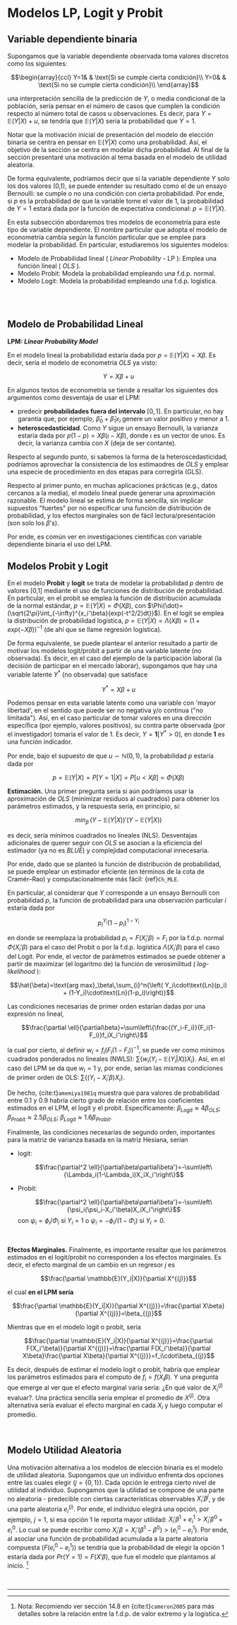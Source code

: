 # Modelos LP, Logit y Probit

## Variable dependiente binaria

Supongamos que la variable dependiente observada toma valores discretos como los siguientes:

$$\begin{array}{ccl}
Y=1& & \text{Si se cumple cierta condición}\\ 
Y=0& & \text{Si no se cumple cierta condición}\\ 
\end{array}$$

una interpretación sencilla de la predicción de $Y$, o media condicional de la población, sería pensar en el número de casos que cumplen la condición respecto al número total de casos u observaciones. Es decir, para $Y=\mathbb{E}(Y|X)+u$, se tendría que $\mathbb{E}(Y|X)$ sería la probabilidad que $Y=1$. 

Notar que la motivación inicial de presentación del modelo de elección binaria se centra en pensar en $\mathbb{E}(Y|X)$ como una probabilidad. Así, el objetivo de la sección se centra en modelar dicha probabilidad. Al final de la sección presentaré una motivación al tema basada en el modelo de utilidad aleatoria. 

De forma equivalente, podríamos decir que si la variable dependiente $Y$ solo los dos valores (0,1), se puede entender su resultado como el de un ensayo Bernoulli: se cumple o no una condición con cierta probabilidad. Por ende, si $p$ es la probabilidad de que la variable tome el valor de 1, la probabilidad de $Y=1$ estará dada por la función de expectativa condicional: $p=\mathbb{E}(Y|X)$.

En esta subsección abordaremos tres modelos de econometría para este tipo de variable dependiente. El nombre particular que adopta el modelo de econometría cambia según la función particular que se emplee para modelar la probabilidad. En particular, estudiaremos los siguientes modelos: 

* Modelo de Probabilidad lineal ( _Linear Probability_ - LP ): Emplea una función lineal ( _OLS_ ).  
* Modelo Probit: Modela la probabilidad empleando una f.d.p. normal.
* Modelo Logit: Modela la probabilidad empleando una f.d.p. logística.

</br></br>

## Modelo de Probabilidad Lineal

**LPM: _Linear Probability Model_**

En el modelo lineal la probabilidad estaría dada por $p=\mathbb{E}(Y|X)=X\beta$. Es decir, sería el modelo de econometría _OLS_ ya visto:

$$Y=X\beta + u$$

En algunos textos de econometría se tiende a resaltar los siguientes dos argumentos como desventaja de usar el LPM:
- predecir **probabilidades fuera del intervalo** $[0,1]$. En particular, no hay garantía que, por ejemplo, $\hat{\beta}_0+\hat{\beta}_1x_i$ genere un valor positivo y menor a 1.
- **heteroscedasticidad**. Como $Y$ sigue un ensayo Bernoulli, la varianza estaría dada por $p(1-p)=X\beta(\iota-X\beta)$, donde $\iota$ es un vector de unos. Es decir, la varianza cambia con $X$ (deja de ser contante).

Respecto al segundo punto, si sabemos la forma de la heteroscedasticidad, podríamos aprovechar la consistencia de los estimaodres de _OLS_ y emplear una especie de procedimiento en dos etapas para corregirla (GLS). 

Respecto al primer punto, en muchas aplicaciones prácticas (e.g., datos cercanos a la media), el modelo lineal puede generar una aproximación razonable. El modelo lineal se estima de forma sencilla, sin implicar supuestos "fuertes" por no especificar una función de distribución de probabilidad, y los efectos marginales son de fácil lectura/presentación (son solo los $\beta$'s). 

Por ende, es común ver en investigaciones cientificas con variable dependiente binaria el uso del LPM.

## Modelos Probit y Logit

En el modelo **Probit** y **logit** se trata de modelar la probabilidad $p$ dentro de valores [0,1] mediante el uso de funciones de distribución de probabilidad. En particular, en el probit se emplea la función de distribución acumulada de la normal estándar, $p=\mathbb{E}(Y|X)=\Phi(X\beta)$, con $\Phi(\dot)=(\sqrt{2\pi}\int_{-\infty}^{x_i'\beta}{exp(-t^2/2)dt})$). En el logit se emplea la distribución de probabilidad logística, $p=\mathbb{E}(Y|X)=\Lambda(X\beta)=(1+exp(-X\beta))^{-1}$ (de ahí que se llame regresión logística).

De forma equivalente, se puede plantear el anterior resultado a partir de motivar los modelos logit/probit a partir de una variable latente (no observada). Es decir, en el caso del ejemplo de la participación laboral (la decisión de participar en el mercado laborar), supongamos que hay una variable latente $Y^{*}$ (no observada) que satisface

$$Y^*=X\beta+u$$

Podemos pensar en esta variable latente como una variable con 'mayor libertad', en el sentido que puede ser no negativa y/o continua ("no limitada"). Así, en el caso particular de tomar valores en una dirección específica (por ejemplo, valores positivos), su contra parte observada (por el investigador) tomaría el valor de 1. Es decir, $Y=\mathbf{1}[Y^*>0]$, en donde $\mathbf{1}$ es una función indicador. 

Por ende, bajo el supuesto de que $u\sim\mathbb{N}(0,1)$, la probabilidad $p$ estaría dada por

$$p=\mathbb{E}(Y|X)=P[Y=1|X]=P[u<X\beta]=\Phi(X\beta)$$   

**Estimación.** Una primer pregunta sería si aún podríamos usar la aproximación de _OLS_ (minimizar residuos al cuadrados) para obtener los parámetros estimados, y la respuesta sería, en principio, sí:

$$min_\beta\,(Y-\mathbb{E}(Y|X))'(Y-\mathbb{E}(Y|X))$$

es decir, sería mínimos cuadrados no lineales (NLS). Desventajas adicionales de querer seguir con _OLS_ se asocian a la eficiencia del estimador (ya no es _BLUE_) y complejidad computacional innecesaria.

Por ende, dado que se planteó la función de distribución de probabilidad, se puede emplear un estimador eficiente (en términos de la cota de Cramér–Rao) y computacionalmente más fácil: {ref}`Ch_MLE`.

En particular, al considerar que $Y$ corresponde a un ensayo Bernoulli con probabilidad $p$, la función de probabilidad para una observación particular $i$ estaría dada por

$$p_i^{Y_i}(1-p_i)^{1-Y_i}$$

en donde se reemplaza la probabilidad $p_i=F(X_i'\beta)=F_i$ por la f.d.p. normal $\Phi(X_i'\beta)$ para el caso del Probit o por la f.d.p. logística $\Lambda(X_i'\beta)$ para el caso del Logit. Por ende, el vector de parámetros estimados se puede obtener a partir de maximizar (el logaritmo de) la función de verosimilitud ( _log-likelihood_ ):

$$\hat{\beta}=\text{arg max}_\beta\,\sum_{i}^n{\left( Y_i\cdot\text{Ln}(p_i) + (1-Y_i)\cdot\text{Ln}(1-p_i)\right)}$$

Las condiciones necesarias de primer orden estarían dadas por una expresión no lineal,

$$\frac{\partial \ell}{\partial\beta}=\sum\left\{\frac{(Y_i-F_i)}{F_i(1-F_i)}f_iX_i'\right\}$$

la cual por cierto, al definir $w_i=f_i(F_i(1-F_i))^{-1}$, se puede ver como mínimos cuadrados ponderados no lineales (NWLS): $\sum\left\{w_i(Y_i-\mathbb{E}(Y_i|X))X_i\right\}$. Así, en el caso del LPM se da que $w_i=1$ y, por ende, serían las mismas condiciones de primer orden de OLS: $\sum\left\{(Y_i-X_i'\beta)X_i\right\}$. 

De hecho, {cite:t}`amemiya1981q` muestra que para valores de probabilidad entre 0.1 y 0.9 habría cierto grado de relación entre los coeficientes estimados en el LPM, el logit y el probit. Específicamente: $\beta_{Logit}\approx4\beta_{OLS}$; $\beta_{Probit}\approx 2.5\beta_{OLS}$; $\beta_{Logit}\approx1.6\beta_{Probit}$.

Finalmente, las condiciones necesarias de segundo orden, importantes para la matriz de varianza basada en la matriz Hesiana, serían

- logit:

  $$\frac{\partial^2 \ell}{\partial\beta\partial\beta'}=-\sum\left\{\Lambda_i(1-\Lambda_i)X_iX_i'\right\}$$

- Probit: 
  
  $$\frac{\partial^2 \ell}{\partial\beta\partial\beta'}=-\sum\left\{\psi_i(\psi_i-X_i'\beta)X_iX_i'\right\}$$
  con $\psi_i=\phi_i/\Phi_i$ si $Y_i=1$ o $\psi_i=-\phi_i/(1-\Phi_i)$ si $Y_i=0$.

</br>

**Efectos Marginales.** Finalmente, es importante resaltar que los parámetros estimados en el logit/probit no corresponden a los efectos marginales. Es decir, el efecto marginal de un cambio en un regresor $j$ es

$$\frac{\partial \mathbb{E}(Y_i|X)}{\partial X^{(j)}}$$

el cual **en el LPM sería** 

$$\frac{\partial \mathbb{E}(Y_i|X)}{\partial X^{(j)}}=\frac{\partial X\beta}{\partial X^{(j)}}=\beta_{(j)}$$

Mientras que en el modelo logit o probit, sería 

$$\frac{\partial \mathbb{E}(Y_i|X)}{\partial X^{(j)}}=\frac{\partial F(X_i'\beta)}{\partial X^{(j)}}=\frac{\partial F(X_i'\beta)}{\partial X\beta}\frac{\partial X\beta}{\partial X^{(j)}}=f_i\cdot\beta_{(j)}$$

Es decir, después de estimar el modelo logit o probit, habría que emplear los parámetros estimados para el computo de $f_i=f(X_i\beta)$. Y una pregunta que emerge al ver que el efecto marginal varia sería: ¿En qué valor de $X_i^{(j)}$ evaluar?. Una práctica sencilla sería emplear el promedio de $X^{(j)}$. Otra alternativa sería evaluar el efecto marginal en cada $X_i$ y luego computar el promedio.


</br>

## Modelo Utilidad Aleatoria

Una motivación alternativa a los modelos de elección binaria es el modelo de utilidad aleatoria. Supongamos que un individuo enfrenta dos opciones entre las cuales elegir ($j=\{0,1\}$). Cada opción le entrega cierto nivel de utilidad al individuo. Supongamos que la utilidad se compone de una parte no aleatoria - predecible con ciertas características observables $X_i'\beta^{j}$, y de una parte aleatoria $e_i^{(j)}$. Por ende, el individuo elegirá una opción, por ejemplo, $j=1$, si esa opción 1 le reporta mayor utilidad: $X_i'\beta^{1}+e_i^{1}>X_i'\beta^{0}+e_i^{0}$. Lo cual se puede escribir como $X_i'\beta=X_i'(\beta^{1}-\beta^{0})>(e_i^{0}-e_i^{1})$. Por ende, al asociar una función de probabilidad acumulada a la parte aleatoria compuesta ($F(e_i^{0}-e_i^{1})$) se tendría que la probabilidad de elegir la opción 1 estaría dada por $Pr(Y=1)=F(X'\beta)$, que fue el modelo que plantamos al inicio. [^Footnote:CT148]


[^Footnote:CT148]: Nota: Recomiendo ver sección 14.8 en {cite:t}`cameron2005` para más detalles sobre la relación entre la f.d.p. de valor extremo y la logística.

</br>
<hr>
